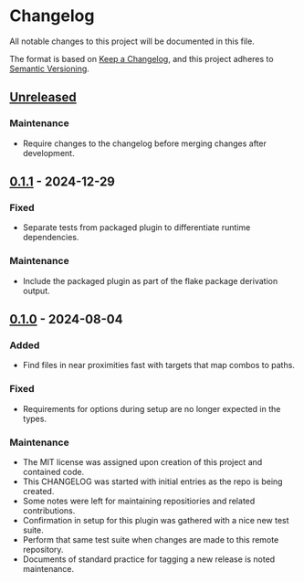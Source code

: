 # Changelog

All notable changes to this project will be documented in this file.

The format is based on [Keep a Changelog][changelog], and this project adheres
to [Semantic Versioning][semver].

## [Unreleased]

### Maintenance

- Require changes to the changelog before merging changes after development.

## [0.1.1] - 2024-12-29

### Fixed

- Separate tests from packaged plugin to differentiate runtime dependencies.

### Maintenance

- Include the packaged plugin as part of the flake package derivation output.

## [0.1.0] - 2024-08-04

### Added

- Find files in near proximities fast with targets that map combos to paths.

### Fixed

- Requirements for options during setup are no longer expected in the types.

### Maintenance

- The MIT license was assigned upon creation of this project and contained code.
- This CHANGELOG was started with initial entries as the repo is being created.
- Some notes were left for maintaining repositiories and related contributions.
- Confirmation in setup for this plugin was gathered with a nice new test suite.
- Perform that same test suite when changes are made to this remote repository.
- Documents of standard practice for tagging a new release is noted maintenance.

<!-- a collection of links -->

[changelog]: https://keepachangelog.com/en/1.1.0/
[semver]: https://semver.org/spec/v2.0.0.html

<!-- a collection of releases -->

[Unreleased]: https://github.com/zimeg/proximity.nvim/compare/v0.1.1...HEAD
[0.1.1]: https://github.com/zimeg/proximity.nvim/compare/v0.1.0...v1.1.1
[0.1.0]: https://github.com/zimeg/proximity.nvim/releases/tag/v0.1.0
